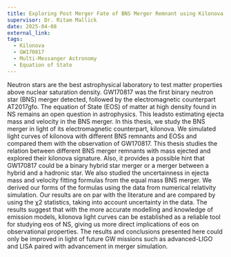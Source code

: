 ```yaml
---
title: Exploring Post Merger Fate of BNS Merger Remnant using Kilonova (MS Thesis)
supervisor: Dr. Ritam Mallick
date: 2025-04-08
external_link:
tags:
  - Kilonova
  - GW170817
  - Multi-Messanger Astronomy
  - Equation of State
---
```


<!-- Project Done as a part of my Master Thesis under the supervision of Dr.Rittam Mallick at IISER Bhopal. -->

<!--more-->

Neutron stars are the best astrophysical laboratory to test matter properties above nuclear saturation density. GW170817 was the first binary neutron star (BNS) merger detected, followed by the electromagnetic counterpart AT2017gfo. The equation of State (EOS) of matter at high density found in NS remains an open question in astrophysics. This leadsto estimating ejecta mass and velocity in the BNS merger.
In this thesis, we study the BNS merger in light of its electromagnetic counterpart, kilonova. We simulated light curves of kilonova with different BNS remnants and EOSs and compared them with the observation of GW170817. This thesis studies the relation between different BNS merger remnants with mass ejected and explored their kilonova signature. Also, it provides a possible hint that GW170817 could be a binary hybrid star merger or a merger between a hybrid and a hadronic star. We also studied the uncertainness in ejecta mass and velocity fitting formulas from the equal mass BNS merger. We derived our forms of the formulas using the data from numerical relativity simulation. Our results are on par with the literature and are compared by using the χ2 statistics, taking into account uncertainty in the data. The results suggest that with the more accurate modelling and knowledge of emission models, kilonova light curves can be established as a reliable tool for studying eos of NS, giving us more direct implications of eos on observational properties. The results and conclusions presented here could only be improved in light of future GW missions such as advanced-LIGO and LISA paired with advancement in merger simulation.
